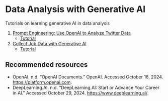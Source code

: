 # Data Analysis with Generative AI
Tutorials on learning generative AI in data analysis 

1. [Prompt Engineering: Use OpenAI to Analyze Twitter Data](https://github.com/xbwei/data-analysis-with-generative-ai/blob/main/Prompt-Engineering-Analyze-Twitter-Data.ipynb)
     * [Tutorial](https://www.lbsocial.net/post/unlocking-twitter-insights-with-prompt-engineering-using-openai-gpt)
2. [Collect Job Data with Generative AI](https://github.com/xbwei/data-analysis-with-generative-ai/blob/main/Collect-Job-Data-with-Generative-AI.ipynb)
     * [Tutorial](https://www.lbsocial.net/post/from-search-to-success-how-ai-transforms-job-hunting-and-recommendations)

## Recommended resources
- OpenAI. n.d. “OpenAI Documents.” OpenAI. Accessed October 18, 2024. https://platform.openai.com.
- DeepLearning.AI. n.d. “DeepLearning.AI: Start or Advance Your Career in AI.” Accessed October 29, 2024. https://www.deeplearning.ai/.


